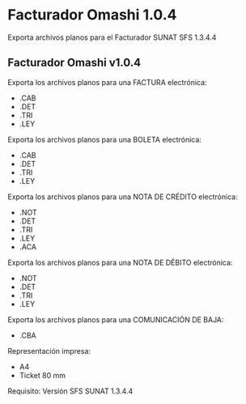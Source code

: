 # Facturador Omashi 1.0.4
Exporta archivos planos para el Facturador SUNAT SFS 1.3.4.4

Facturador Omashi v1.0.4
------------------

Exporta los archivos planos para una FACTURA electrónica:
* .CAB
* .DET
* .TRI
* .LEY

Exporta los archivos planos para una BOLETA electrónica:
* .CAB
* .DET
* .TRI
* .LEY

Exporta los archivos planos para una NOTA DE CRÉDITO electrónica:
* .NOT
* .DET
* .TRI
* .LEY
* .ACA

Exporta los archivos planos para una NOTA DE DÉBITO electrónica:
* .NOT
* .DET
* .TRI
* .LEY

Exporta los archivos planos para una COMUNICACIÓN DE BAJA:
* .CBA

Representación impresa:
* A4
* Ticket 80 mm

Requisito:
Versión SFS SUNAT 1.3.4.4
